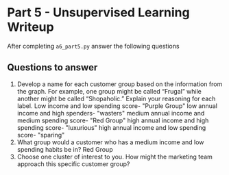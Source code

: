 # Part 5 - Unsupervised Learning Writeup

After completing `a6_part5.py` answer the following questions

## Questions to answer

1. Develop a name for each customer group based on the information from the graph. For example, one group might be called “Frugal” while another might be called “Shopaholic.” Explain your reasoning for each label.
 Low income and low spending score- "Purple Group" low annual income and high spenders- "wasters" medium annual income and medium spending score- "Red Group" high annual income and high spending score- "luxurious" high annual income and low spending score- "sparing"
2. What group would a customer who has a medium income and low spending habits be in?
Red Group
3. Choose one cluster of interest to you. How might the marketing team approach this specific customer group?

